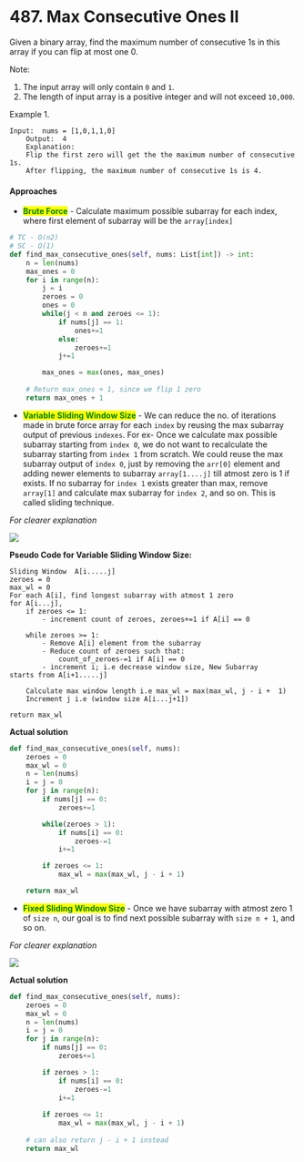 # 487. Max Consecutive Ones II

Given a binary array, find the maximum number of consecutive 1s in this array if you can flip at most one 0.

Note:

1. The input array will only contain `0` and `1`.
2. The length of input array is a positive integer and will not exceed `10,000`.

Example 1.

```
Input:  nums = [1,0,1,1,0]
	Output:  4
	Explanation:
	Flip the first zero will get the the maximum number of consecutive 1s.
	After flipping, the maximum number of consecutive 1s is 4.
```

#### Approaches

* <mark style="color:green;">**Brute Force**</mark> - Calculate maximum possible subarray for each index, where first element of subarray will be the `array[index]`

```python
# TC - O(n2)
# SC - O(1)
def find_max_consecutive_ones(self, nums: List[int]) -> int:
    n = len(nums)
    max_ones = 0
    for i in range(n):
        j = i
        zeroes = 0
        ones = 0
        while(j < n and zeroes <= 1):
            if nums[j] == 1:
                ones+=1
            else:
                zeroes+=1   
            j+=1

        max_ones = max(ones, max_ones)
      
	# Return max_ones + 1, since we flip 1 zero
    return max_ones + 1
```

* <mark style="color:green;">**Variable Sliding Window Size**</mark> - We can reduce the no. of iterations made in brute force array for each `index` by reusing the max subarray output of previous `indexes`. For ex- Once we calculate max possible subarray starting from `index 0`, we do not want to recalculate the subarray starting from `index 1` from scratch. We could reuse the max subarray output of `index 0`, just by removing the `arr[0]` element and adding newer elements to subarray `array[1....j]` till atmost zero is 1 if exists. If no subarray for `index 1` exists greater than max, remove `array[1]` and calculate max subarray for `index 2`, and so on. This is called sliding technique.

_For clearer explanation_

![](../../.gitbook/assets/variable\_window\_size.jpg)

**Pseudo Code for Variable Sliding Window Size:**

```
Sliding Window  A[i.....j]
zeroes = 0
max_wl = 0
For each A[i], find longest subarray with atmost 1 zero
for A[i...j], 
	if zeroes <= 1:
		- increment count of zeroes, zeroes+=1 if A[i] == 0
		
	while zeroes >= 1:
		- Remove A[i] element from the subarray
		- Reduce count of zeroes such that:
			count_of_zeroes-=1 if A[i] == 0
		- increment i; i.e decrease window size, New Subarray     starts from A[i+1.....j]
		
	Calculate max window length i.e max_wl = max(max_wl, j - i +  1)
	Increment j i.e (window size A[i...j+1])
		
return max_wl
```

**Actual solution**

```python
def find_max_consecutive_ones(self, nums):
    zeroes = 0
    max_wl = 0
    n = len(nums)
    i = j = 0
	for j in range(n):
    	if nums[j] == 0:
    		zeroes+=1

    	while(zeroes > 1):
    		if nums[i] == 0:
    			zeroes-=1
    		i+=1

		if zeroes <= 1:
            max_wl = max(max_wl, j - i + 1)

	return max_wl
```

* <mark style="color:green;">**Fixed Sliding Window Size**</mark> - Once we have subarray with atmost zero 1 of `size n`, our goal is to find next possible subarray with `size n + 1`, and so on.

_For clearer explanation_

![](<../../.gitbook/assets/fixed\_window\_size (1).jpg>)

**Actual solution**

```python
def find_max_consecutive_ones(self, nums):
    zeroes = 0
    max_wl = 0
    n = len(nums)
    i = j = 0
    for j in range(n):
    	if nums[j] == 0:
            zeroes+=1

    	if zeroes > 1:
            if nums[i] == 0:
                zeroes-=1
            i+=1
        
    	if zeroes <= 1:
            max_wl = max(max_wl, j - i + 1)
	
	# can also return j - i + 1 instead
	return max_wl
```
